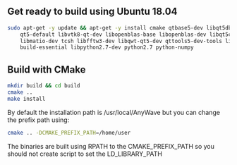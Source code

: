 ## Get ready to build using Ubuntu 18.04

```bash
sudo apt-get -y update && apt-get -y install cmake qtbase5-dev libqt5dbus5 
    qt5-default libvtk8-qt-dev libopenblas-base libopenblas-dev libqt5charts5-dev
    libmatio-dev tcsh libfftw3-dev libqwt-qt5-dev qttools5-dev-tools libqt5svg5-dev libxt-dev libhdf5-dev
    build-essential libpython2.7-dev python2.7 python-numpy
```
## Build with CMake
```bash
mkdir build && cd build
cmake ..
make install
```

By default the installation path is /usr/local/AnyWave but you can change the prefix path using:   
```bash
cmake .. -DCMAKE_PREFIX_PATH=/home/user
```

The binaries are built using RPATH to the CMAKE_PREFIX_PATH so you should not create script to set the LD_LIBRARY_PATH
